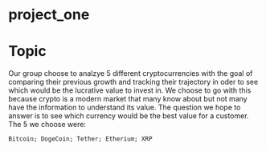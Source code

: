 # project_one

 # Topic
  Our group choose to analzye 5 different cryptocurrencies with the goal of comparing their previous growth and tracking their trajectory in oder to
  see which would be the lucrative value to invest in. We choose to go with this because crypto is a modern market that many know about but not many
  have the information to understand its value. The question we hope to answer is to see which currency would be the best value for a customer. The 5 we choose were:
  
    Bitcoin; DogeCoin; Tether; Etherium; XRP 

